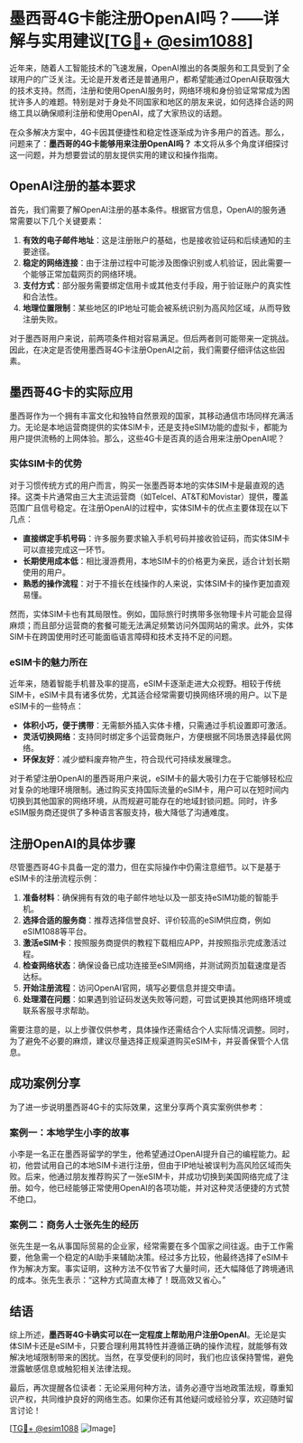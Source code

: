 # 墨西哥4G卡能注册OpenAI吗？——详解与实用建议[[TG💪+ @esim1088](https://t.me/s/esim1088)]

近年来，随着人工智能技术的飞速发展，OpenAI推出的各类服务和工具受到了全球用户的广泛关注。无论是开发者还是普通用户，都希望能通过OpenAI获取强大的技术支持。然而，注册和使用OpenAI服务时，网络环境和身份验证常常成为困扰许多人的难题。特别是对于身处不同国家和地区的朋友来说，如何选择合适的网络工具以确保顺利注册和使用OpenAI，成了大家热议的话题。

在众多解决方案中，4G卡因其便捷性和稳定性逐渐成为许多用户的首选。那么，问题来了：**墨西哥的4G卡能够用来注册OpenAI吗？** 本文将从多个角度详细探讨这一问题，并为想要尝试的朋友提供实用的建议和操作指南。

## OpenAI注册的基本要求

首先，我们需要了解OpenAI注册的基本条件。根据官方信息，OpenAI的服务通常需要以下几个关键要素：

1. **有效的电子邮件地址**：这是注册账户的基础，也是接收验证码和后续通知的主要途径。
2. **稳定的网络连接**：由于注册过程中可能涉及图像识别或人机验证，因此需要一个能够正常加载网页的网络环境。
3. **支付方式**：部分服务需要绑定信用卡或其他支付手段，用于验证账户的真实性和合法性。
4. **地理位置限制**：某些地区的IP地址可能会被系统识别为高风险区域，从而导致注册失败。

对于墨西哥用户来说，前两项条件相对容易满足。但后两者则可能带来一定挑战。因此，在决定是否使用墨西哥4G卡注册OpenAI之前，我们需要仔细评估这些因素。

## 墨西哥4G卡的实际应用

墨西哥作为一个拥有丰富文化和独特自然景观的国家，其移动通信市场同样充满活力。无论是本地运营商提供的实体SIM卡，还是支持eSIM功能的虚拟卡，都能为用户提供流畅的上网体验。那么，这些4G卡是否真的适合用来注册OpenAI呢？

### 实体SIM卡的优势

对于习惯传统方式的用户而言，购买一张墨西哥本地的实体SIM卡是最直观的选择。这类卡片通常由三大主流运营商（如Telcel、AT&T和Movistar）提供，覆盖范围广且信号稳定。在注册OpenAI的过程中，实体SIM卡的优点主要体现在以下几点：

- **直接绑定手机号码**：许多服务要求输入手机号码并接收验证码，而实体SIM卡可以直接完成这一环节。
- **长期使用成本低**：相比漫游费用，本地SIM卡的价格更为亲民，适合计划长期使用的用户。
- **熟悉的操作流程**：对于不擅长在线操作的人来说，实体SIM卡的操作更加直观易懂。

然而，实体SIM卡也有其局限性。例如，国际旅行时携带多张物理卡片可能会显得麻烦；而且部分运营商的套餐可能无法满足频繁访问外国网站的需求。此外，实体SIM卡在跨国使用时还可能面临语言障碍和技术支持不足的问题。

### eSIM卡的魅力所在

近年来，随着智能手机普及率的提高，eSIM卡逐渐走进大众视野。相较于传统SIM卡，eSIM卡具有诸多优势，尤其适合经常需要切换网络环境的用户。以下是eSIM卡的一些特点：

- **体积小巧，便于携带**：无需额外插入实体卡槽，只需通过手机设置即可激活。
- **灵活切换网络**：支持同时绑定多个运营商账户，方便根据不同场景选择最优网络。
- **环保友好**：减少塑料废弃物产生，符合现代可持续发展理念。

对于希望注册OpenAI的墨西哥用户来说，eSIM卡的最大吸引力在于它能够轻松应对复杂的地理环境限制。通过购买支持国际流量的eSIM卡，用户可以在短时间内切换到其他国家的网络环境，从而规避可能存在的地域封锁问题。同时，许多eSIM服务商还提供了多种语言客服支持，极大降低了沟通难度。

## 注册OpenAI的具体步骤

尽管墨西哥4G卡具备一定的潜力，但在实际操作中仍需注意细节。以下是基于eSIM卡的注册流程示例：

1. **准备材料**：确保拥有有效的电子邮件地址以及一部支持eSIM功能的智能手机。
2. **选择合适的服务商**：推荐选择信誉良好、评价较高的eSIM供应商，例如eSIM1088等平台。
3. **激活eSIM卡**：按照服务商提供的教程下载相应APP，并按照指示完成激活过程。
4. **检查网络状态**：确保设备已成功连接至eSIM网络，并测试网页加载速度是否达标。
5. **开始注册流程**：访问OpenAI官网，填写必要信息并提交申请。
6. **处理潜在问题**：如果遇到验证码发送失败等问题，可尝试更换其他网络环境或联系客服寻求帮助。

需要注意的是，以上步骤仅供参考，具体操作还需结合个人实际情况调整。同时，为了避免不必要的麻烦，建议尽量选择正规渠道购买eSIM卡，并妥善保管个人信息。

## 成功案例分享

为了进一步说明墨西哥4G卡的实际效果，这里分享两个真实案例供参考：

### 案例一：本地学生小李的故事

小李是一名正在墨西哥留学的学生，他希望通过OpenAI提升自己的编程能力。起初，他尝试用自己的本地SIM卡进行注册，但由于IP地址被误判为高风险区域而失败。后来，他通过朋友推荐购买了一张eSIM卡，并成功切换到美国网络完成了注册。如今，他已经能够正常使用OpenAI的各项功能，并对这种灵活便捷的方式赞不绝口。

### 案例二：商务人士张先生的经历

张先生是一名从事国际贸易的企业家，经常需要在多个国家之间往返。由于工作需要，他急需一个稳定的AI助手来辅助决策。经过多方比较，他最终选择了eSIM卡作为解决方案。事实证明，这种方法不仅节省了大量时间，还大幅降低了跨境通讯的成本。张先生表示：“这种方式简直太棒了！既高效又省心。”

## 结语

综上所述，**墨西哥4G卡确实可以在一定程度上帮助用户注册OpenAI**。无论是实体SIM卡还是eSIM卡，只要合理利用其特性并遵循正确的操作流程，就能够有效解决地域限制带来的困扰。当然，在享受便利的同时，我们也应该保持警惕，避免泄露敏感信息或触犯相关法律法规。

最后，再次提醒各位读者：无论采用何种方法，请务必遵守当地政策法规，尊重知识产权，共同维护良好的网络生态。如果你还有其他疑问或经验分享，欢迎随时留言讨论！

[[TG💪+ @esim1088](https://t.me/s/esim1088) ![Image](https://i.postimg.cc/4NQfJmqS/Snipaste-2025-05-13-00-14-12.png)]